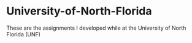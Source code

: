 # University-of-North-Florida
These are the assignments I developed while at the University of North Florida (UNF)
